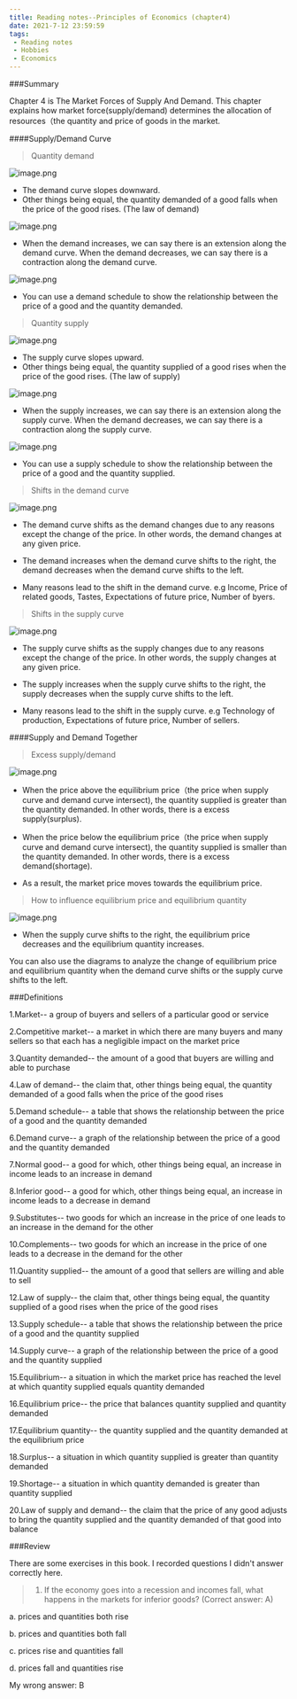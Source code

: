 ```yaml
---
title: Reading notes--Principles of Economics (chapter4)
date: 2021-7-12 23:59:59
tags:
 - Reading notes
 - Hobbies
 - Economics
---
```


###Summary

Chapter 4 is The Market Forces of Supply And Demand. This chapter explains how market force(supply/demand) determines the allocation of resources（the quantity and price of goods in the market.

####Supply/Demand Curve

>Quantity demand

![image.png](https://i.loli.net/2021/07/12/XDY5Kl6OWVgaJ1q.png)

* The demand curve slopes downward.
* Other things being equal, the quantity demanded of a good falls when the price of the good rises. (The law of demand) 

![image.png](https://i.loli.net/2021/07/12/sb6pAxUWy9XP4jT.png)

* When the demand increases, we can say there is an extension along the demand curve. When the demand decreases, we can say there is a contraction along the demand curve.

![image.png](https://i.loli.net/2021/07/12/ySsFDBYMX1OJA6l.png)

* You can use a demand schedule to show the relationship between the price of a good and the quantity demanded.

>Quantity supply

![image.png](https://i.loli.net/2021/07/12/WNFZVMK6L5IQrGR.png)

* The supply curve slopes upward.
* Other things being equal, the quantity supplied of a good rises when the price of the good rises. (The law of supply)

![image.png](https://i.loli.net/2021/07/12/HXnxf6v897uUVsI.png)

* When the supply increases, we can say there is an extension along the supply curve. When the demand decreases, we can say there is a contraction along the supply curve.

![image.png](https://i.loli.net/2021/07/12/gr8kVhsFUeQdEqR.png)

* You can use a supply schedule to show the relationship between the price of a good and the quantity supplied.

>Shifts in the demand curve

![image.png](https://i.loli.net/2021/07/12/JjRETF9zSlCPYne.png)

* The demand curve shifts as the demand changes due to any reasons except the change of the price. In other words, the demand changes at any given price.

* The demand increases when the demand curve shifts to the right, the demand decreases when the demand curve shifts to the left.

* Many reasons lead to the shift in the demand curve. e.g Income, Price of related goods, Tastes, Expectations of future price, Number of byers.

>Shifts in the supply curve

![image.png](https://i.loli.net/2021/07/12/EHa7U4sYDydKAko.png)

* The supply curve shifts as the supply changes due to any reasons except the change of the price. In other words, the supply changes at any given price.

* The supply increases when the supply curve shifts to the right, the supply decreases when the supply curve shifts to the left.

* Many reasons lead to the shift in the supply curve. e.g Technology of production, Expectations of future price, Number of sellers.

####Supply and Demand Together

>Excess supply/demand

![image.png](https://i.loli.net/2021/07/12/kqr7xufwGoKYVeH.png)

* When the price above the equilibrium price（the price when supply curve and demand curve intersect), the quantity supplied is greater than the quantity demanded. In other words, there is a excess supply(surplus). 

* When the price below the equilibrium price（the price when supply curve and demand curve intersect), the quantity supplied is smaller than the quantity demanded. In other words, there is a excess demand(shortage). 

* As a result, the market price moves towards the equilibrium price.

>How to influence equilibrium price and equilibrium quantity

![image.png](https://i.loli.net/2021/07/12/jfQTaMhGDdpYsbi.png)

* When the supply curve shifts to the right, the equilibrium price decreases and the equilibrium quantity increases.

You can also use the diagrams to analyze the change of equilibrium price and equilibrium quantity when the demand curve shifts or the supply curve shifts to the left.

###Definitions

1.Market-- a group of buyers and sellers of a particular good or service

2.Competitive market-- a market in which there are many buyers and many sellers so that each has a negligible impact on the market price

3.Quantity demanded-- the amount of a good that buyers are willing and able to purchase

4.Law of demand-- the claim that, other things being equal, the quantity demanded of a good falls when the price of the good rises

5.Demand schedule-- a table that shows the relationship between the price of a good and the quantity demanded

6.Demand curve-- a graph of the relationship between the price of a good and the quantity demanded

7.Normal good-- a good for which, other things being equal, an increase in income leads to an increase in demand

8.Inferior good-- a good for which, other things being equal, an increase in income leads to a decrease in demand

9.Substitutes-- two goods for which an increase in the price of one leads to an increase in the demand for the other

10.Complements-- two goods for which an increase in the price of one leads to a decrease in the demand for the other

11.Quantity supplied-- the amount of a good that sellers are willing and able to sell

12.Law of supply-- the claim that, other things being equal, the quantity supplied of a good rises when the price of the good rises

13.Supply schedule-- a table that shows the relationship between the price of a good and the quantity supplied

14.Supply curve-- a graph of the relationship between the price of a good and the quantity supplied

15.Equilibrium-- a situation in which the market price has reached the level at which quantity supplied equals quantity demanded

16.Equilibrium price-- the price that balances quantity supplied and quantity demanded

17.Equilibrium quantity-- the quantity supplied and the quantity demanded at the equilibrium price

18.Surplus-- a situation in which quantity supplied is greater than quantity demanded

19.Shortage-- a situation in which quantity demanded is greater than quantity supplied

20.Law of supply and demand-- the claim that the price of any good adjusts to bring the quantity supplied and the quantity demanded of that good into balance

###Review

There are some exercises in this book. I recorded questions I didn't answer correctly here.

>1. If the economy goes into a recession and incomes fall, what happens in the markets for inferior goods? (Correct answer: A) 

a. prices and quantities both rise

b. prices and quantities both fall

c. prices rise and quantities fall

d. prices fall and quantities rise

My wrong answer: B
